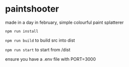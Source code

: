 # paintshooter
made in a day in february, simple colourful paint splatterer

`npm run install`

`npm run build` to build src into dist

`npm run start` to start from /dist

ensure you have a .env file with PORT=3000
